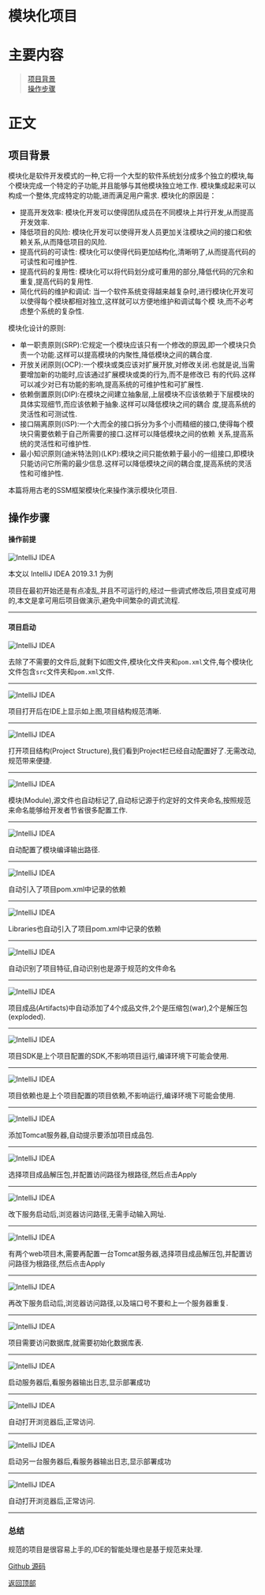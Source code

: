 # 模块化项目

# 主要内容

> [项目背景](#项目背景)  
> [操作步骤](#操作步骤)

# 正文

## 项目背景

模块化是软件开发模式的一种,它将一个大型的软件系统划分成多个独立的模块,每个模块完成一个特定的子功能,并且能够与其他模块独立地工作.
模块集成起来可以构成一个整体,完成特定的功能,进而满足用户需求.
模块化的原因是：
- 提高开发效率: 模块化开发可以使得团队成员在不同模块上并行开发,从而提高开发效率.
- 降低项目的风险: 模块化开发可以使得开发人员更加关注模块之间的接口和依赖关系,从而降低项目的风险.
- 提高代码的可读性: 模块化可以使得代码更加结构化,清晰明了,从而提高代码的可读性和可维护性.
- 提高代码的复用性: 模块化可以将代码划分成可重用的部分,降低代码的冗余和重复,提高代码的复用性.
- 简化代码的维护和调试: 当一个软件系统变得越来越复杂时,进行模块化开发可以使得每个模块都相对独立,这样就可以方便地维护和调试每个模
块,而不必考虑整个系统的复杂性.

模块化设计的原则:
- 单一职责原则(SRP):它规定一个模块应该只有一个修改的原因,即一个模块只负责一个功能.这样可以提高模块的内聚性,降低模块之间的耦合度.
- 开放关闭原则(OCP):一个模块或类应该对扩展开放,对修改关闭.也就是说,当需要增加新的功能时,应该通过扩展模块或类的行为,而不是修改已
有的代码.这样可以减少对已有功能的影响,提高系统的可维护性和可扩展性.
- 依赖倒置原则(DIP):在模块之间建立抽象层,上层模块不应该依赖于下层模块的具体实现细节,而应该依赖于抽象.这样可以降低模块之间的耦合
度,提高系统的灵活性和可测试性.
- 接口隔离原则(ISP):一个大而全的接口拆分为多个小而精细的接口,使得每个模块只需要依赖于自己所需要的接口.这样可以降低模块之间的依赖
关系,提高系统的灵活性和可维护性.
- 最小知识原则(迪米特法则)(LKP):模块之间只能依赖于最小的一组接口,即模块只能访问它所需的最少信息.这样可以降低模块之间的耦合度,提高系统的灵活
性和可维护性.

本篇将用古老的SSM框架模块化来操作演示模块化项目.

## 操作步骤

#### 操作前提

![IntelliJ IDEA](./images/0001_java_web/001.png)

本文以 IntelliJ IDEA 2019.3.1 为例

项目在最初开始还是有点凌乱,并且不可运行的,经过一些调式修改后,项目变成可用的,本文是拿可用后项目做演示,避免中间繁杂的调式流程.

----

#### 项目启动

![IntelliJ IDEA](./images/0003_java_modules/001.png)

去除了不需要的文件后,就剩下如图文件,模块化文件夹和`pom.xml`文件,每个模块化文件包含`src`文件夹和`pom.xml`文件.

----

![IntelliJ IDEA](./images/0003_java_modules/002.png)

项目打开后在IDE上显示如上图,项目结构规范清晰.

----

![IntelliJ IDEA](./images/0003_java_modules/003.png)

打开项目结构(Project Structure),我们看到Project栏已经自动配置好了.无需改动,规范带来便捷.

----

![IntelliJ IDEA](./images/0003_java_modules/004.png)

模块(Module),源文件也自动标记了,自动标记源于约定好的文件夹命名,按照规范来命名能够给开发者节省很多配置工作.

----

![IntelliJ IDEA](./images/0003_java_modules/005.png)

自动配置了模块编译输出路径.

----

![IntelliJ IDEA](./images/0003_java_modules/006.png)

自动引入了项目pom.xml中记录的依赖

----

![IntelliJ IDEA](./images/0003_java_modules/007.png)

Libraries也自动引入了项目pom.xml中记录的依赖

----

![IntelliJ IDEA](./images/0003_java_modules/008.png)

自动识别了项目特征,自动识别也是源于规范的文件命名

----

![IntelliJ IDEA](./images/0003_java_modules/009.png)

项目成品(Artifacts)中自动添加了4个成品文件,2个是压缩包(war),2个是解压包(exploded).

----

![IntelliJ IDEA](./images/0003_java_modules/010.png)

项目SDK是上个项目配置的SDK,不影响项目运行,编译环境下可能会使用.

----

![IntelliJ IDEA](./images/0003_java_modules/011.png)

项目依赖也是上个项目配置的项目依赖,不影响运行,编译环境下可能会使用.

----

![IntelliJ IDEA](./images/0003_java_modules/012.png)

添加Tomcat服务器,自动提示要添加项目成品包.

----

![IntelliJ IDEA](./images/0003_java_modules/013.png)

选择项目成品解压包,并配置访问路径为根路径,然后点击Apply

----

![IntelliJ IDEA](./images/0003_java_modules/014.png)

改下服务启动后,浏览器访问路径,无需手动输入网址.

----

![IntelliJ IDEA](./images/0003_java_modules/015.png)

有两个web项目木,需要再配置一台Tomcat服务器,选择项目成品解压包,并配置访问路径为根路径,然后点击Apply

----

![IntelliJ IDEA](./images/0003_java_modules/016.png)

再改下服务启动后,浏览器访问路径,以及端口号不要和上一个服务器重复.

----

![IntelliJ IDEA](./images/0003_java_modules/017.png)

项目需要访问数据库,就需要初始化数据库表.

----

![IntelliJ IDEA](./images/0003_java_modules/018.png)

启动服务器后,看服务器输出日志,显示部署成功

----

![IntelliJ IDEA](./images/0003_java_modules/019.png)

自动打开浏览器后,正常访问.

----

![IntelliJ IDEA](./images/0003_java_modules/020.png)

启动另一台服务器后,看服务器输出日志,显示部署成功

----

![IntelliJ IDEA](./images/0003_java_modules/021.png)

自动打开浏览器后,正常访问.

----

### 总结

规范的项目是很容易上手的,IDE的智能处理也是基于规范来处理.

[Github 源码](https://github.com/Awaion/tools/tree/master/demo010)

[返回顶部](#主要内容)

